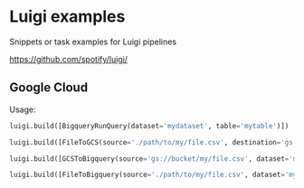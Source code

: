 Luigi examples
==============

Snippets or task examples for Luigi pipelines

https://github.com/spotify/luigi/

Google Cloud
------------

Usage:

```python
luigi.build([BigqueryRunQuery(dataset='mydataset', table='mytable')])
```

```python
luigi.build([FileToGCS(source='./path/to/my/file.csv', destination='gs://bucket/my/file.csv')])
```

```python
luigi.build([GCSToBigquery(source='gs://bucket/my/file.csv', dataset='mydataset', table='mytable')])
```

```python
luigi.build([FileToBigquery(source='./path/to/my/file.csv', dataset='mydataset', table='mytable')])
```